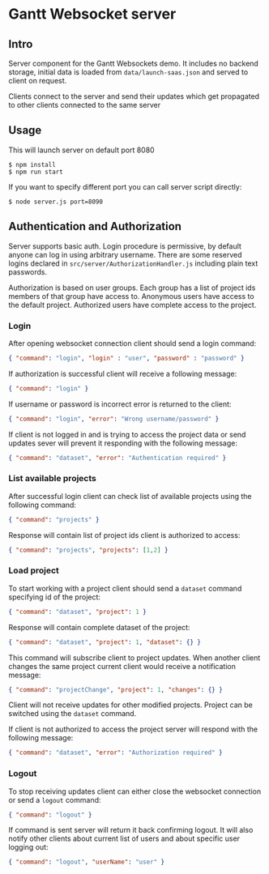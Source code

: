 # Gantt Websocket server

## Intro

Server component for the Gantt Websockets demo. It includes no backend storage, initial
data is loaded from `data/launch-saas.json` and served to client on request.

Clients connect to the server and send their updates which get propagated to other 
clients connected to the same server

## Usage

This will launch server on default port 8080

```shell
$ npm install
$ npm run start
```

If you want to specify different port you can call server script directly:

```shell
$ node server.js port=8090
```

## Authentication and Authorization

Server supports basic auth. Login procedure is permissive, by default anyone can log in using arbitrary
username. There are some reserved logins declared in `src/server/AuthorizationHandler.js` including plain
text passwords.

Authorization is based on user groups. Each group has a list of project ids members of that group have
access to. Anonymous users have access to the default project. Authorized users have complete access to
the project.

### Login

After opening websocket connection client should send a login command:

```json
{ "command": "login", "login" : "user", "password" : "password" }
```

If authorization is successful client will receive a following message:

```json
{ "command": "login" }
```

If username or password is incorrect error is returned to the client:

```json
{ "command": "login", "error": "Wrong username/password" }
```

If client is not logged in and is trying to access the project data or send updates sever will prevent it
responding with the following message:

```json
{ "command": "dataset", "error": "Authentication required" }
```

### List available projects

After successful login client can check list of available projects using the following command:

```json
{ "command": "projects" }
```

Response will contain list of project ids client is authorized to access:

```json
{ "command": "projects", "projects": [1,2] }
```

### Load project

To start working with a project client should send a `dataset` command specifying id of the project:

```json
{ "command": "dataset", "project": 1 }
```

Response will contain complete dataset of the project:

```json
{ "command": "dataset", "project": 1, "dataset": {} }
```

This command will subscribe client to project updates. When another client changes the same project current
client would receive a notification message:

```json
{ "command": "projectChange", "project": 1, "changes": {} }
```

Client will not receive updates for other modified projects. Project can be switched using the `dataset`
command.

If client is not authorized to access the project server will respond with the following message:

```json
{ "command": "dataset", "error": "Authorization required" }
```

### Logout

To stop receiving updates client can either close the websocket connection or send a `logout` command:

```json
{ "command": "logout" }
```

If command is sent server will return it back confirming logout. It will also notify other clients about
current list of users and about specific user logging out:

```json
{ "command": "logout", "userName": "user" }
```
